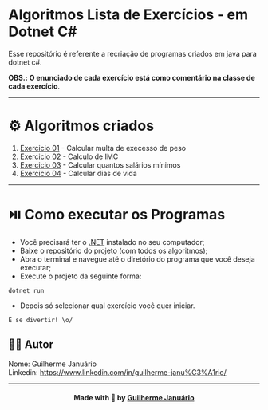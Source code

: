 # Algoritmos Lista de Exercícios - em Dotnet C#

Esse repositório é referente a recriação de programas criados em java para dotnet c#.

**OBS.: O enunciado de cada exercício está como comentário na classe de cada exercício**.

---

# ⚙️ Algoritmos criados

1. [Exercicio 01](https://github.com/guiijanuario/dotnet-init/blob/main/Execicio1.cs) - Calcular multa de execesso de peso
2. [Exercicio 02](https://github.com/guiijanuario/dotnet-init/blob/main/Execicio2.cs) - Calculo de IMC
3. [Exercicio 03](https://github.com/guiijanuario/dotnet-init/blob/main/Execicio3.cs) - Calcular quantos salários mínimos
4. [Exercicio 04](https://github.com/guiijanuario/dotnet-init/blob/main/Execicio4.cs) - Calcular dias de vida

---

# ⏯️ Como executar os Programas

- Você precisará ter o [.NET](https://dotnet.microsoft.com/pt-br/download/dotnet/thank-you/sdk-7.0.302-windows-x64-installer) instalado no seu computador;
- Baixe o repositório do projeto (com todos os algoritmos);
- Abra o terminal e navegue até o diretório do programa que você deseja executar;
- Execute o projeto da seguinte forma:
```
dotnet run
```
- Depois só selecionar qual exercício você quer iniciar.
```
E se divertir! \o/
```

## 👨‍💻 Autor

Nome: Guilherme Januário<br>Linkedin: https://www.linkedin.com/in/guilherme-janu%C3%A1rio/

---

<h4 align=center>Made with 💚 by <a href="https://github.com/guiijanuario">Guilherme Januário</a></h4>